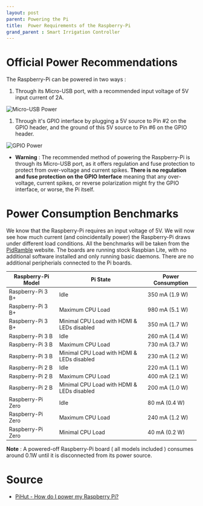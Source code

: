 ```yaml
---
layout: post
parent: Powering the Pi
title:  Power Requirements of the Raspberry-Pi
grand_parent : Smart Irrigation Controller
---
```


# Official Power Recommendations

The Raspberry-Pi can be powered in two ways :  

1. Through its Micro-USB port, with a recommended input voltage of 5V input current of 2A.

![Micro-USB Power](..\..\..\assets\images\Pi-Micro-USB.PNG)

1. Through it's GPIO interface by plugging a 5V source to Pin #2 on the GPIO header, and the ground of this 5V source to Pin #6 on the GPIO header.

![GPIO Power](..\..\..\assets\images\Diagram-Powering-The-Pi-Through-GPIO.PNG)

- **Warning** : The recommended method of powering the Raspberry-Pi is through its Micro-USB port, as it offers regulation and fuse protection to protect from over-voltage and current spikes. **There is no regulation and fuse protection on the GPIO Interface** meaning that any over-voltage, current spikes, or reverse polarization might fry the GPIO interface, or worse, the Pi itself.

  

# Power Consumption Benchmarks

We know that the Raspberry-Pi requires an input voltage of 5V. We will now see how much current (and coincidentally power) the Raspberry-Pi draws under different load conditions. All the benchmarks will be taken from the [PidRamble](https://www.pidramble.com/wiki/benchmarks/power-consumption) website. The boards are running stock Raspbian Lite, with no additional software installed and only running basic daemons. There are no additional peripherials connected to the Pi boards.

| Raspberry-Pi Model | Pi State | Power Consumption |
| ---------------------------- | ----------------| -------------|
| Raspberry-Pi 3 B+ | Idle | 350 mA (1.9 W) |
| Raspberry-Pi 3 B+ | Maximum CPU Load | 980 mA (5.1 W) |
| Raspberry-Pi 3 B+ | Minimal CPU Load with HDMI & LEDs disabled | 350 mA (1.7 W) |
| Raspberry-Pi 3 B | Idle | 260 mA (1.4 W) |
| Raspberry-Pi 3 B | Maximum CPU Load | 730 mA (3.7 W) |
| Raspberry-Pi 3 B | Minimal CPU Load with HDMI & LEDs disabled | 230 mA (1.2 W) |
| Raspberry-Pi 2 B | Idle | 220 mA (1.1 W) |
| Raspberry-Pi 2 B | Maximum CPU Load | 400 mA (2.1 W) |
| Raspberry-Pi 2 B | Minimal CPU Load with HDMI & LEDs disabled | 200 mA (1.0 W) |
| Raspberry-Pi Zero | Idle |  80 mA (0.4 W) |
| Raspberry-Pi Zero | Maximum CPU Load | 240 mA (1.2 W) |
| Raspberry-Pi Zero | Minimal CPU Load | 40 mA (0.2 W) |

**Note** : A powered-off Raspberry-Pi board (  all models included ) consumes around 0.1W until it is disconnected from its power source.



# Source

- [PiHut - How do I power my Raspberry Pi?](https://thepihut.com/blogs/raspberry-pi-tutorials/how-do-i-power-my-raspberry-pi)